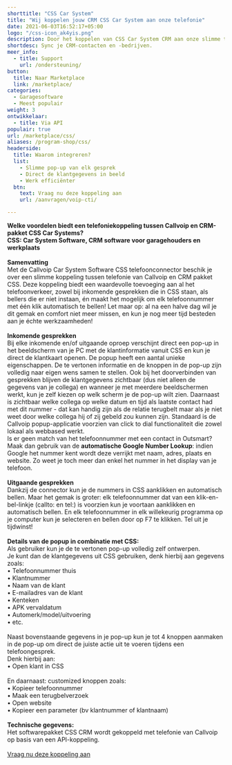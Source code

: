```yaml
---
shorttitle: "CSS Car System"
title: "Wij koppelen jouw CRM CSS Car System aan onze telefonie"
date: 2021-06-03T16:52:17+05:00
logo: "/css-icon_ak4yis.png"
description: Door het koppelen van CSS Car System CRM aan onze slimme telefonie werk je een stuk efficienter.
shortdesc: Sync je CRM-contacten en -bedrijven.
meer_info:
  - title: Support
    url: /ondersteuning/
button:
  title: Naar Marketplace
  link: /marketplace/
categories:
  - Garagesoftware
  - Meest populair
weight: 3
ontwikkelaar:
  - title: Via API
populair: true
url: /marketplace/css/
aliases: /program-shop/css/
headerside:
  title: Waarom integreren?
  list:
    - Slimme pop-up van elk gesprek
    - Direct de klantgegevens in beeld
    - Werk efficiënter
  btn:
    text: Vraag nu deze koppeling aan
    url: /aanvragen/voip-cti/

---
```


**Welke voordelen biedt een telefoniekoppeling tussen Callvoip en CRM-pakket CSS Car Systems?<br>
CSS: Car System Software, CRM software voor garagehouders en werkplaats**<br>
<br>
**Samenvatting**<br>
Met de Callvoip Car System Software CSS telefoonconnector beschik je over een slimme koppeling tussen telefonie van Callvoip en CRM pakket CSS. Deze koppeling biedt een waardevolle toevoeging aan al het telefoonverkeer, zowel bij inkomende gesprekken die in CSS staan, als bellers die er niet instaan, én maakt het mogelijk om elk telefoonnummer met één klik automatisch te bellen! Let maar op: al na een halve dag wil je dit gemak en comfort niet meer missen, en kun je nog meer tijd besteden aan je échte werkzaamheden!<br>
<br>
**Inkomende gesprekken**<br>
Bij elke inkomende en/of uitgaande oproep verschijnt direct een pop-up in het beeldscherm van je PC met de klantinformatie vanuit CSS en kun je direct de klantkaart openen. De popup heeft een aantal unieke eigenschappen. De te vertonen informatie en de knoppen in de pop-up zijn volledig naar eigen wens samen te stellen. Ook bij het doorverbinden van gesprekken blijven de klantgegevens zichtbaar (dus niet alleen de gegevens van je collega) en wanneer je met meerdere beeldschermen werkt, kun je zelf kiezen op welk scherm je de pop-up wilt zien. Daarnaast is zichtbaar welke collega op welke datum en tijd als laatste contact had met dit nummer - dat kan handig zijn als de relatie terugbelt maar als je niet weet door welke collega hij of zij gebeld zou kunnen zijn. Standaard is de Callvoip popup-applicatie voorzien van click to dial functionaliteit die zowel lokaal als webbased werkt. <br>
Is er geen match van het telefoonnummer met een contact in Outsmart? Maak dan gebruik van de **automatische Google Number Lookup**: indien Google het nummer kent wordt deze verrijkt met naam, adres, plaats en website. Zo weet je toch meer dan enkel het nummer in het display van je telefoon.<br>
<br>
**Uitgaande gesprekken**<br>
Dankzij de connector kun je de nummers in CSS aanklikken en automatisch bellen. Maar het gemak is groter: elk telefoonnummer dat van een klik-en-bel-linkje (callto: en tel:) is voorzien kun je voortaan aanklikken en automatisch bellen. En elk telefoonnummer in elk willekeurig programma op je computer kun je selecteren en bellen door op F7 te klikken. Tel uit je tijdwinst! <br>
<br>
**Details van de popup in combinatie met CSS:**<br>
Als gebruiker kun je de te vertonen pop-up volledig zelf ontwerpen. <br>
Je kunt dan de klantgegevens uit CSS gebruiken, denk hierbij aan gegevens zoals: <br>
• Telefoonnummer thuis<br>
• Klantnummer<br>
• Naam van de klant<br>
• E-mailadres van de klant<br>
• Kenteken<br>
• APK vervaldatum<br>
• Automerk/model/uitvoering <br>
• etc.<br>
<br>
Naast bovenstaande gegevens in je pop-up kun je tot 4 knoppen aanmaken in de pop-up om direct de juiste actie uit te voeren tijdens een telefoongesprek. <br>
Denk hierbij aan:<br>
• Open klant in CSS<br>
<br>
En daarnaast: customized knoppen zoals: <br>
• Kopieer telefoonnummer<br>
• Maak een terugbelverzoek<br>
• Open website <br>
• Kopieer een parameter (bv klantnummer of klantnaam) <br>
<br>
**Technische gegevens:**<br>
Het softwarepakket CSS CRM wordt gekoppeld met telefonie van Callvoip op basis van een API-koppeling.<br>
<br><a href="/aanvragen/voip-cti/" class="button">Vraag nu deze koppeling aan</a>

